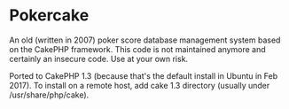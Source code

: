 # Pokercake

An old (written in 2007) poker score database  management system based on the CakePHP framework.
This code is not maintained anymore and certainly an insecure code.
Use at your own risk.

Ported to CakePHP 1.3 (because that's the default install in Ubuntu in Feb 2017).
To install on a remote host, add cake 1.3 directory (usually under /usr/share/php/cake).
